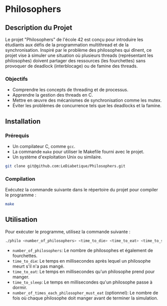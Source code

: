 # Philosophers

## Description du Projet

Le projet "Philosophers" de l'école 42 est conçu pour introduire les étudiants aux défis de la programmation multithread et de la synchronisation. Inspiré par le problème des philosophes qui dînent, ce projet vise à simuler une situation où plusieurs threads (représentant les philosophes) doivent partager des ressources (les fourchettes) sans provoquer de deadlock (interblocage) ou de famine des threads.

### Objectifs

- Comprendre les concepts de threading et de processus.
- Apprendre la gestion des threads en C.
- Mettre en œuvre des mécanismes de synchronisation comme les mutex.
- Éviter les problèmes de concurrence tels que les deadlocks et la famine.

## Installation

### Prérequis

- Un compilateur C, comme `gcc`.
- La commande `make` pour utiliser le Makefile fourni avec le projet.
- Un système d'exploitation Unix ou similaire.
```bash
git clone git@github.com:LeDiabetique/Philosophers.git
```

### Compilation

Exécutez la commande suivante dans le répertoire du projet pour compiler le programme :
```bash
make
```

## Utilisation

Pour exécuter le programme, utilisez la commande suivante :
```bash
./philo <number_of_philosophers> <time_to_die> <time_to_eat> <time_to_sleep> [number_of_times_each_philosopher_must_eat]
```

- `number_of_philosophers`: Le nombre de philosophes et également de fourchettes.
- `time_to_die`: Le temps en millisecondes après lequel un philosophe meurt s'il n'a pas mangé.
- `time_to_eat`: Le temps en millisecondes qu'un philosophe prend pour manger.
- `time_to_sleep`: Le temps en millisecondes qu'un philosophe passe à dormir.
- `number_of_times_each_philosopher_must_eat` (optionnel): Le nombre de fois où chaque philosophe doit manger avant de terminer la simulation.
